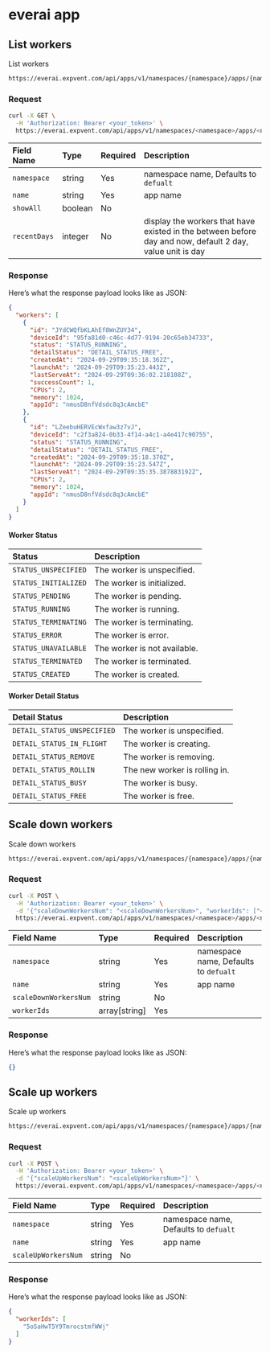 # everai app

## List workers

List workers

```bash
https://everai.expvent.com/api/apps/v1/namespaces/{namespace}/apps/{name}/workers
```

### Request

```bash
curl -X GET \
  -H 'Authorization: Bearer <your_token>' \
  https://everai.expvent.com/api/apps/v1/namespaces/<namespace>/apps/<name>/workers
```

|Field Name |Type |Required |Description |
|:-------------- |:--------------|:--------------|:--------------|
|`namespace` | string| Yes | namespace name, Defaults to `defualt`|
|`name` | string| Yes |app name|
|`showAll`   |boolean | No ||
|`recentDays`  |integer | No |display the workers that have existed in the between before day and now, default 2 day, value unit is day|

### Response

Here’s what the response payload looks like as JSON:

```json
{
  "workers": [
    {
      "id": "JYdCWQfbKLAhEf8WnZUY34",
      "deviceId": "95fa81d0-c46c-4d77-9194-20c65eb34733",
      "status": "STATUS_RUNNING",
      "detailStatus": "DETAIL_STATUS_FREE",
      "createdAt": "2024-09-29T09:35:18.362Z",
      "launchAt": "2024-09-29T09:35:23.443Z",
      "lastServeAt": "2024-09-29T09:36:02.218108Z",
      "successCount": 1,
      "CPUs": 2,
      "memory": 1024,
      "appId": "nmusD8nfVdsdc8q3cAmcbE"
    },
    {
      "id": "LZeebuHERVEcWxfaw3z7vJ",
      "deviceId": "c2f3a824-0b33-4f14-a4c1-a4e417c90755",
      "status": "STATUS_RUNNING",
      "detailStatus": "DETAIL_STATUS_FREE",
      "createdAt": "2024-09-29T09:35:18.370Z",
      "launchAt": "2024-09-29T09:35:23.547Z",
      "lastServeAt": "2024-09-29T09:35:35.387883192Z",
      "CPUs": 2,
      "memory": 1024,
      "appId": "nmusD8nfVdsdc8q3cAmcbE"
    }
  ]
}
```

#### Worker Status

|Status |Description |
|:-------------- |:--------------|
|`STATUS_UNSPECIFIED` |The worker is unspecified. |
|`STATUS_INITIALIZED` |The worker is initialized. |
|`STATUS_PENDING` |The worker is pending. |
|`STATUS_RUNNING` |The worker is running. |
|`STATUS_TERMINATING` |The worker is terminating. |
|`STATUS_ERROR` |The worker is error. |
|`STATUS_UNAVAILABLE` |The worker is not available.|
|`STATUS_TERMINATED` |The worker is terminated.|
|`STATUS_CREATED` |The worker is created. |

#### Worker Detail Status

|Detail Status |Description |
|:-------------- |:--------------|
|`DETAIL_STATUS_UNSPECIFIED` |The worker is unspecified.|
|`DETAIL_STATUS_IN_FLIGHT` |The worker is creating.|
|`DETAIL_STATUS_REMOVE` |The worker is removing.|
|`DETAIL_STATUS_ROLLIN` |The new worker is rolling in.|
|`DETAIL_STATUS_BUSY` |The worker is busy.|
|`DETAIL_STATUS_FREE` |The worker is free.|

## Scale down workers

Scale down workers

```bash
https://everai.expvent.com/api/apps/v1/namespaces/{namespace}/apps/{name}/workers:scale-down
```

### Request

```bash
curl -X POST \
  -H 'Authorization: Bearer <your_token>' \
  -d '{"scaleDownWorkersNum": "<scaleDownWorkersNum>", "workerIds": ["<workerIds>"]}' \
  https://everai.expvent.com/api/apps/v1/namespaces/<namespace>/apps/<name>/workers:scale-down
```

|Field Name |Type |Required |Description |
|:-------------- |:--------------|:--------------|:--------------|
|`namespace` | string|Yes | namespace name, Defaults to `defualt`|
|`name` | string|Yes |app name|
|`scaleDownWorkersNum`   |string |No ||
|`workerIds`  |array[string] |Yes ||

### Response

Here’s what the response payload looks like as JSON:

```json
{}
```

## Scale up workers

Scale up workers

```bash
https://everai.expvent.com/api/apps/v1/namespaces/{namespace}/apps/{name}/workers:scale-up
```

### Request

```bash
curl -X POST \
  -H 'Authorization: Bearer <your_token>' \
  -d '{"scaleUpWorkersNum": "<scaleUpWorkersNum>"}' \
  https://everai.expvent.com/api/apps/v1/namespaces/<namespace>/apps/<name>/workers:scale-up
```

|Field Name |Type |Required |Description |
|:-------------- |:--------------|:--------------|:--------------|
|`namespace` | string|Yes | namespace name, Defaults to `defualt`|
|`name` | string|Yes |app name|
|`scaleUpWorkersNum` |string |No ||

### Response

Here’s what the response payload looks like as JSON:

```json
{
  "workerIds": [
    "5oSaHwT5Y9TmrocstmfWWj"
  ]
}
```